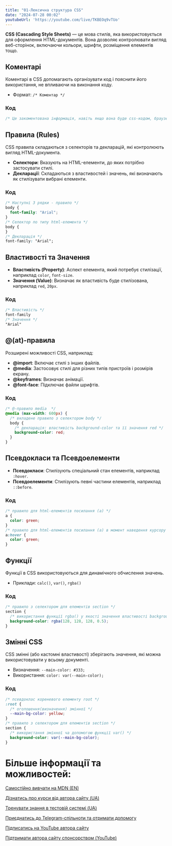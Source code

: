 ```yaml
---
title: "01-Лексична структура CSS"
date: "2024-07-28 00:02"
youtubeUrl: 'https://youtube.com/live/TKBEOq9vTUo'
---
```


**CSS (Cascading Style Sheets)** — це мова стилів, яка використовується для оформлення HTML-документів. Вона дозволяє контролювати вигляд веб-сторінок, включаючи кольори, шрифти, розміщення елементів тощо.

## Коментарі

Коментарі в CSS допомагають організувати код і пояснити його використання, не впливаючи на виконання коду.

- Формат: `/* Коментар */`

### Код

```css
/* Це закоментована інформація, навіть якщо вона буде css-кодом, браузер проігнорує її */
```

## Правила (Rules)

CSS правила складаються з селекторів та декларацій, які контролюють вигляд HTML-документа.

- **Селектори**: Вказують на HTML-елементи, до яких потрібно застосувати стилі.
- **Декларації**: Складаються з властивостей і значень, які визначають як стилізувати вибрані елементи.

### Код

```css
/* Наступні 3 рядки - правило */
body {
  font-family: "Arial";
}
/* Селектор по типу html-елемента */
body {
}
/* Декларація */
font-family: "Arial";
```

## Властивості та Значення

- **Властивість (Property)**: Аспект елемента, який потребує стилізації, наприклад `color`, `font-size`.
- **Значення (Value)**: Визначає як властивість буде стилізована, наприклад `red`, `20px`.

### Код

```css
/* Властивість */
font-family
/* Значення */
"Arial"
```

## @(at)-правила

Розширені можливості CSS, наприклад:

- **@import**: Включає стилі з інших файлів.
- **@media**: Застосовує стилі для різних типів пристроїв і розмірів екрану.
- **@keyframes**: Визначає анімації.
- **@font-face**: Підключає файли шрифтів.

### Код

```css
/* @-правило media  */
@media (max-width: 600px) {
  /* вкладене правило з селектором body */
  body {
    /* декларація: властивість background-color та її значення red */
    background-color: red;
  }
}
```

## Псевдокласи та Псевдоелементи

- **Псевдокласи**: Стилізують спеціальний стан елементів, наприклад `:hover`.
- **Псевдоелементи**: Стилізують певні частини елементів, наприклад `::before`.

### Код

```css
/* правило для html-елементів посилання (a) */
a {
  color: green;
}
/* правило для html-елементів посилання (a) в момент наведення курсору маніпулятора */
a:hover {
  color: green;
}
```

## Функції

Функції в CSS використовуються для динамічного обчислення значень.

- Приклади: `calc()`, `var()`, `rgba()`

### Код

```css
/* правило з селектором для елементів section */
section {
  /* використання функції rgba() у якості значення властивості background-color */
  background-color: rgba(128, 128, 128, 0.5);
}
```

## Змінні CSS

CSS змінні (або кастомні властивості) зберігають значення, які можна використовувати у всьому документі.

- Визначення: `--main-color: #333;`
- Використання: `color: var(--main-color);`

### Код

```css
/* псевдоклас кореневого елементу root */
:root {
  /* оголошення(визначення) змінної */
  --main-bg-color: yellow;
}
/* правило з селектором для елементів section */
section {
  /* використання змінної ча допомогою функції var() */
  background-color: var(--main-bg-color);
}
```

# Більше інформації та можливостей:

[Самостійно вивчати на MDN (EN)](https://developer.mozilla.org/en-US/curriculum/)

[Дізнатись про курси від автора сайту (UA)](https://learningtogetherua.github.io/courses/)

[Тренувати знання в тестовій системі (UA)](https://testeducatorua.github.io/itest/)

[Приєднатись до Telegram-спільноти та отримати допомогу](https://t.me/profrontendua)

[Підписатись на YouTube автора сайту](https://www.youtube.com/@itmentor)

[Підтримати автора сайту спонсорством (YouTube)](https://www.youtube.com/channel/UCo8KNXmB8Yb_07FzwCL6HgQ/join)
